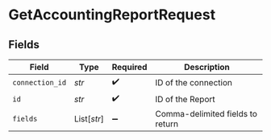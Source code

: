 # GetAccountingReportRequest


## Fields

| Field                            | Type                             | Required                         | Description                      |
| -------------------------------- | -------------------------------- | -------------------------------- | -------------------------------- |
| `connection_id`                  | *str*                            | :heavy_check_mark:               | ID of the connection             |
| `id`                             | *str*                            | :heavy_check_mark:               | ID of the Report                 |
| `fields`                         | List[*str*]                      | :heavy_minus_sign:               | Comma-delimited fields to return |